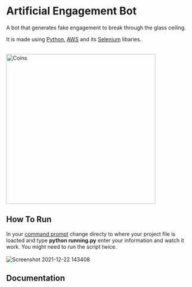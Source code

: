 # Artificial Engagement Bot
A bot that generates fake engagement to break through the glass ceiling.
<p> It is made using <a href="https://www.python.org/">Python</a>, <a href="https://aws.amazon.com/developer/">AWS</a>  and its <a href="https://www.selenium.dev/">Selenium</a> libaries.<p>
<br>
<img src="https://github.com/TreeDev03/articfial_engagement_bot/assets/92409958/7e37b377-ed79-4609-a170-0cab65bcffaf" alt="Coins" width="400" height="400"">

 ## How To Run
In your <a href="https://docs.microsoft.com/en-us/windows-server/administration/windows-commands/windows-commands">command prompt</a> change directy to where your project file is loacted and type <b>python running.py</b> enter your information and watch it work. You might need to run the script twice.
 <br>
 <br>
 ![Screenshot 2021-12-22 143408](https://user-images.githubusercontent.com/92409958/147149226-cf9acfc1-8094-4d41-a3d2-a2f8d1a887b8.png)

  ## Documentation
 

